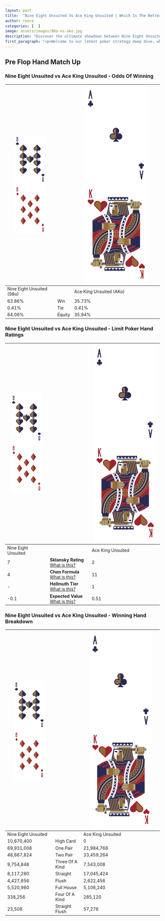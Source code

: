 ```yaml
---
layout: post
title:  "Nine Eight Unsuited Vs Ace King Unsuited | Which Is The Better Hand In Poker? A Complete Guide"
author: reece
categories: [  ]
image: assets/images/98o-vs-ako.jpg
description: "Discover the ultimate showdown between Nine Eight Unsuited and Ace King Unsuited in poker! Uncover the odds, strategies, and scenarios where one hand triumphs over the other. Get ready to up your poker game with this thrilling analysis."
first_paragraph: "<p>Welcome to our latest poker strategy deep dive, where we're pitting two distinct hands against each other in a high-stakes showdown: Nine Eight Unsuited vs Ace King Unsuited.</p><p>In the dynamic world of poker, every decision counts, and knowing which hand holds the upper hand is key to your success at the table.</p><p>In this article, we'll dissect these two hands, explore the scenarios where one dominates the other, and equip you with the knowledge to make strategic choices that can tip the odds in your favor.</p><p>Get ready to unravel the intriguing dynamics of these poker hands and elevate your game to new heights.</p>"
---
```




[comment]: # (sp0)

## Pre Flop Hand Match Up

<div class="table hand-ratings" markdown="1"> 



### Nine Eight Unsuited vs Ace King Unsuited - Odds Of Winning


    
| ![image info](assets/images/hand1/9.png) ![image info](assets/images/hand1/8o.png) |  | ![image info](assets/images/hand2/A.png) ![image info](assets/images/hand2/Ko.png) |
| -------- | -------- | -------- |
| Nine Eight Unsuited (98o) |  | Ace King Unsuited (AKo) |
| 63.86% | Win | 35.73% |
| 0.41% | Tie | 0.41% |
| 64.06% | Equity | 35.94% |




[comment]: # (sp1)



### Nine Eight Unsuited vs Ace King Unsuited - Limit Poker Hand Ratings


    
| ![image info](assets/images/hand1/9.png) ![image info](assets/images/hand1/8o.png) |  | ![image info](assets/images/hand2/A.png) ![image info](assets/images/hand2/Ko.png) |
| -------- | -------- | -------- |
| Nine Eight Unsuited |  | Ace King Unsuited |
| 7 | **Sklansky Rating** [What is this?](/sklansky-rating-explained) | 2 |
| 4 | **Chen Formula** [What is this?](/chen-formula-explained) | 11 |
| - | **Hellmuth Tier** [What is this?](/Hellmuth-tier-explained) | 1 |
| -0.1 | **Expected Value** [What is this?](/expected-value-explained) | 0.51 |




[comment]: # (sp2)



### Nine Eight Unsuited vs Ace King Unsuited - Winning Hand Breakdown


    
| ![image info](assets/images/hand1/9.png) ![image info](assets/images/hand1/8o.png) |  | ![image info](assets/images/hand2/A.png) ![image info](assets/images/hand2/Ko.png) |
| -------- | -------- | -------- |
| Nine Eight Unsuited |  | Ace King Unsuited |
| 10,670,400 | High Card | 0 |
| 69,931,008 | One Pair | 21,984,768 |
| 48,667,824 | Two Pair | 33,459,264 |
| 9,754,848 | Three Of A Kind | 7,543,008 |
| 8,117,280 | Straight | 17,045,424 |
| 4,427,856 | Flush | 2,622,456 |
| 5,520,960 | Full House | 5,106,240 |
| 338,256 | Four Of A Kind | 285,120 |
| 23,508 | Straight Flush | 57,276 |




[comment]: # (sp3)



</div>

[comment]: # (sp4)



[comment]: # (sp5)

